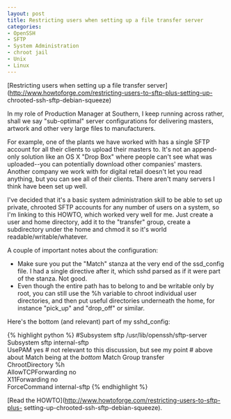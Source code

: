 ```yaml
---
layout: post
title: Restricting users when setting up a file transfer server
categories:
- OpenSSH
- SFTP
- System Administration
- chroot jail
- Unix
- Linux
---
```

[Restricting users when setting up a file transfer
server](http://www.howtoforge.com/restricting-users-to-sftp-plus-setting-up-
chrooted-ssh-sftp-debian-squeeze)

In my role of Production Manager at Southern, I keep running across rather,
shall we say "sub-optimal" server configurations for delivering masters,
artwork and other very large files to manufacturers.

For example, one of the plants we have worked with has a single SFTP account
for all their clients to upload their masters to. It's not an append-only
solution like an OS X "Drop Box" where people can't see what was uploaded--you
can potentially download other companies' masters. Another company we work
with for digital retail doesn't let you read anything, but you can see all of
their clients. There aren't many servers I think have been set up well.

I've decided that it's a basic system administration skill to be able to set
up private, chrooted SFTP accounts for any number of users on a system, so I'm
linking to this HOWTO, which worked very well for me. Just create a user and
home directory, add it to the "transfer" group, create a subdirectory under
the home and chmod it so it's world readable/writable/whatever.

A couple of important notes about the configuration:

  * Make sure you put the "Match" stanza at the very end of the ssd_config file. I had a single directive after it, which sshd parsed as if it were part of the stanza. Not good.
  * Even though the entire path has to belong to and be writable only by root, you can still use the %h variable to chroot individual user directories, and then put useful directories underneath the home, for instance "pick_up" and "drop_off" or similar.

Here's the bottom (and relevant) part of my sshd_config:

{% highlight python %}
#Subsystem sftp /usr/lib/openssh/sftp-server
Subsystem sftp internal-sftp  
UsePAM yes  # not relevant to this discussion, but see my point 
            # above about Match being at the *bottom*
Match Group transfer 	
  ChrootDirectory %h 	
  AllowTCPForwarding no 	
  X11Forwarding no 	
  ForceCommand internal-sftp
{% endhighlight %}

[Read the HOWTO](http://www.howtoforge.com/restricting-users-to-sftp-plus-
setting-up-chrooted-ssh-sftp-debian-squeeze).
